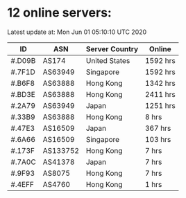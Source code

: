 # 12 online servers:

Latest update at: Mon Jun 01 05:10:10 UTC 2020

| ID | ASN | Server Country | Online |
| -- | --- | -------------- | ------ |
| #.D09B | AS174 | United States | 1592 hrs |
| #.7F1D | AS63949 | Singapore | 1592 hrs |
| #.B6F8 | AS63888 | Hong Kong | 1342 hrs |
| #.BD3E | AS63888 | Hong Kong | 2411 hrs |
| #.2A79 | AS63949 | Japan | 1251 hrs |
| #.33B9 | AS63888 | Hong Kong | 8 hrs |
| #.47E3 | AS16509 | Japan | 367 hrs |
| #.6A66 | AS16509 | Singapore | 103 hrs |
| #.173F | AS133752 | Hong Kong | 7 hrs |
| #.7A0C | AS41378 | Japan | 7 hrs |
| #.9F93 | AS8075 | Hong Kong | 7 hrs |
| #.4EFF | AS4760 | Hong Kong | 1 hrs |


